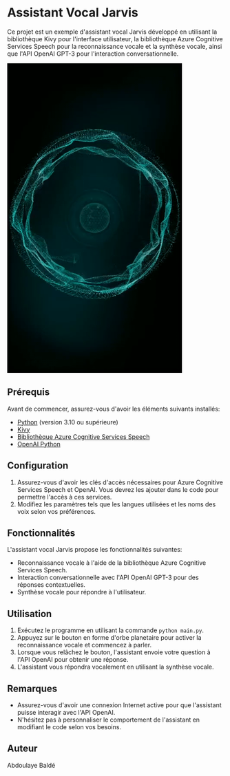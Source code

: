 # Assistant Vocal Jarvis

Ce projet est un exemple d'assistant vocal Jarvis développé en utilisant la bibliothèque Kivy pour l'interface utilisateur, la bibliothèque Azure Cognitive Services Speech pour la reconnaissance vocale et la synthèse vocale, ainsi que l'API OpenAI GPT-3 pour l'interaction conversationnelle.

![plot](png/Jarvis_interface.gif)

## Prérequis

Avant de commencer, assurez-vous d'avoir les éléments suivants installés:

- [Python](https://www.python.org/downloads/) (version 3.10 ou supérieure)
- [Kivy](https://kivy.org/doc/stable/gettingstarted/installation.html)
- [Bibliothèque Azure Cognitive Services Speech](https://pypi.org/project/azure-cognitiveservices-speech/)
- [OpenAI Python](https://pypi.org/project/openai/)

## Configuration

1. Assurez-vous d'avoir les clés d'accès nécessaires pour Azure Cognitive Services Speech et OpenAI. Vous devrez les ajouter dans le code pour permettre l'accès à ces services.
2. Modifiez les paramètres tels que les langues utilisées et les noms des voix selon vos préférences.

## Fonctionnalités

L'assistant vocal Jarvis propose les fonctionnalités suivantes:

- Reconnaissance vocale à l'aide de la bibliothèque Azure Cognitive Services Speech.
- Interaction conversationnelle avec l'API OpenAI GPT-3 pour des réponses contextuelles.
- Synthèse vocale pour répondre à l'utilisateur.

## Utilisation

1. Exécutez le programme en utilisant la commande `python main.py`.
2. Appuyez sur le bouton en forme d'orbe planetaire pour activer la reconnaissance vocale et commencez à parler.
3. Lorsque vous relâchez le bouton, l'assistant envoie votre question à l'API OpenAI pour obtenir une réponse.
4. L'assistant vous répondra vocalement en utilisant la synthèse vocale.

## Remarques

- Assurez-vous d'avoir une connexion Internet active pour que l'assistant puisse interagir avec l'API OpenAI.
- N'hésitez pas à personnaliser le comportement de l'assistant en modifiant le code selon vos besoins.


## Auteur

 Abdoulaye Baldé

